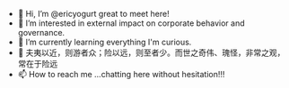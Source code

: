 
- 👋 Hi, I’m @ericyogurt great to meet here!
- 👀 I’m interested in external impact on corporate behavior and governance.
- 🌱 I’m currently learning everything I'm curious.
- 💞️ 夫夷以近，则游者众；险以远，则至者少。而世之奇伟、瑰怪，非常之观，常在于险远
- 📫 How to reach me ...chatting here without hesitation!!!

<!---
ericyogurt/ericyogurt is a ✨ special ✨ repository because its `README.md` (this file) appears on your GitHub profile.
You can click the Preview link to take a look at your changes.
--->
